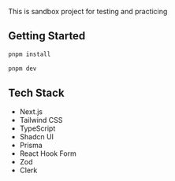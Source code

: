 This is sandbox project for testing and practicing

## Getting Started

```bash
pnpm install
```

```bash
pnpm dev
```

## Tech Stack

- Next.js
- Tailwind CSS
- TypeScript
- Shadcn UI
- Prisma
- React Hook Form
- Zod
- Clerk
